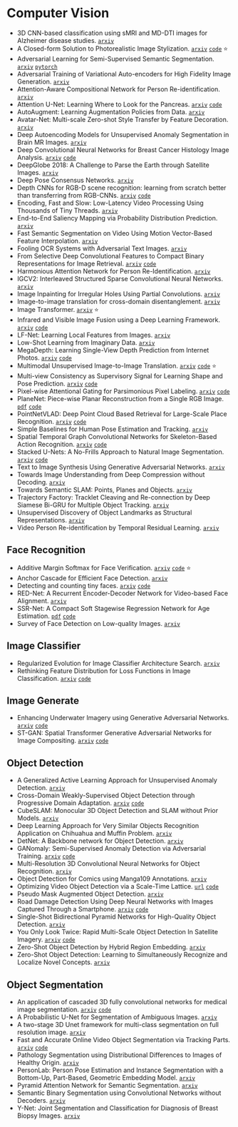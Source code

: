 # Computer Vision

- 3D CNN-based classification using sMRI and MD-DTI images for Alzheimer disease studies. [`arxiv`](https://arxiv.org/abs/1801.05968)
- A Closed-form Solution to Photorealistic Image Stylization. [`arxiv`](https://arxiv.org/abs/1802.06474) [`code`](https://github.com/NVIDIA/FastPhotoStyle) :star:
- Adversarial Learning for Semi-Supervised Semantic Segmentation. [`arxiv`](https://arxiv.org/abs/1802.07934) [`pytorch`](https://github.com/hfslyc/AdvSemiSeg)
- Adversarial Training of Variational Auto-encoders for High Fidelity Image Generation. [`arxiv`](https://arxiv.org/abs/1804.10323)
- Attention-Aware Compositional Network for Person Re-identification. [`arxiv`](https://arxiv.org/abs/1805.03344)
- Attention U-Net: Learning Where to Look for the Pancreas. [`arxiv`](https://arxiv.org/abs/1804.03999) [`code`](https://github.com/ozan-oktay/Attention-Gated-Networks)
- AutoAugment: Learning Augmentation Policies from Data. [`arxiv`](https://arxiv.org/abs/1805.09501)
- Avatar-Net: Multi-scale Zero-shot Style Transfer by Feature Decoration. [`arxiv`](https://arxiv.org/abs/1805.03857)
- Deep Autoencoding Models for Unsupervised Anomaly Segmentation in Brain MR Images. [`arxiv`](https://arxiv.org/abs/1804.04488)
- Deep Convolutional Neural Networks for Breast Cancer Histology Image Analysis. [`arxiv`](https://arxiv.org/abs/1802.00752) [`code`](https://github.com/alexander-rakhlin/ICIAR2018)
- DeepGlobe 2018: A Challenge to Parse the Earth through Satellite Images. [`arxiv`](https://arxiv.org/abs/1805.06561)
- Deep Pose Consensus Networks. [`arxiv`](https://arxiv.org/abs/1803.08190) 
- Depth CNNs for RGB-D scene recognition: learning from scratch better than transferring from RGB-CNNs. [`arxiv`](https://arxiv.org/abs/1801.06797) [`code`](https://github.com/songxinhang/D-CNN)
- Encoding, Fast and Slow: Low-Latency Video Processing Using Thousands of Tiny Threads. [`arxiv`](https://www.usenix.org/system/files/conference/nsdi17/nsdi17-fouladi.pdf)
- End-to-End Saliency Mapping via Probability Distribution Prediction. [`arxiv`](https://arxiv.org/abs/1804.01793)
- Fast Semantic Segmentation on Video Using Motion Vector-Based Feature Interpolation. [`arxiv`](https://arxiv.org/abs/1803.07742)
- Fooling OCR Systems with Adversarial Text Images. [`arxiv`](https://arxiv.org/abs/1802.05385)
- From Selective Deep Convolutional Features to Compact Binary Representations for Image Retrieval. [`arxiv`](https://arxiv.org/abs/1802.02899) [`code`](https://github.com/hnanhtuan/selectiveConvFeature)
- Harmonious Attention Network for Person Re-Identification. [`arxiv`](https://arxiv.org/abs/1802.08122)
- IGCV2: Interleaved Structured Sparse Convolutional Neural Networks. [`arxiv`](https://arxiv.org/abs/1804.06202)
- Image Inpainting for Irregular Holes Using Partial Convolutions. [`arxiv`](https://arxiv.org/abs/1804.07723)
- Image-to-image translation for cross-domain disentanglement. [`arxiv`](https://arxiv.org/abs/1805.09730)
- Image Transformer. [`arxiv`](https://arxiv.org/abs/1802.05751) :star:
- Infrared and Visible Image Fusion using a Deep Learning Framework. [`arxiv`](https://arxiv.org/abs/1804.06992) [`code`](https://github.com/exceptionLi/imagefusion_deeplearning)
- LF-Net: Learning Local Features from Images. [`arxiv`](https://arxiv.org/abs/1805.09662)
- Low-Shot Learning from Imaginary Data. [`arxiv`](https://arxiv.org/abs/1801.05401)
- MegaDepth: Learning Single-View Depth Prediction from Internet Photos. [`arxiv`](https://arxiv.org/abs/1804.00607) [`code`](https://github.com/lixx2938/MegaDepth)
- Multimodal Unsupervised Image-to-Image Translation. [`arxiv`](https://arxiv.org/abs/1804.04732) [`code`](https://github.com/nvlabs/MUNIT) :star:
- Multi-view Consistency as Supervisory Signal for Learning Shape and Pose Prediction. [`arxiv`](https://arxiv.org/abs/1801.03910) [`code`](https://github.com//shubhtuls/mvcSnP)
- Pixel-wise Attentional Gating for Parsimonious Pixel Labeling. [`arxiv`](https://arxiv.org/abs/1805.01556) [`code`](https://github.com/aimerykong/Pixel-Attentional-Gating)
- PlaneNet: Piece-wise Planar Reconstruction from a Single RGB Image. [`pdf`](https://eng.ucmerced.edu/people/jyang44/papers/cvpr2018_PlaneNet_camera_ready.pdf) [`code`](https://github.com/art-programmer/PlaneNet)
- PointNetVLAD: Deep Point Cloud Based Retrieval for Large-Scale Place Recognition. [`arxiv`](https://arxiv.org/abs/1804.03492) [`code`](https://github.com/mikacuy/pointnetvlad)
- Simple Baselines for Human Pose Estimation and Tracking. [`arxiv`](https://arxiv.org/abs/1804.06208)
- Spatial Temporal Graph Convolutional Networks for Skeleton-Based Action Recognition. [`arxiv`](https://arxiv.org/abs/1801.07455) [`code`](https://github.com/yysijie/st-gcn)
- Stacked U-Nets: A No-Frills Approach to Natural Image Segmentation. [`arxiv`](https://arxiv.org/abs/1804.10343) [`code`](https://github.com/shahsohil/sunets)
- Text to Image Synthesis Using Generative Adversarial Networks. [`arxiv`](https://arxiv.org/abs/1805.00676)
- Towards Image Understanding from Deep Compression without Decoding. [`arxiv`](https://arxiv.org/abs/1803.06131)
- Towards Semantic SLAM: Points, Planes and Objects. [`arxiv`](https://arxiv.org/abs/1804.09111)
- Trajectory Factory: Tracklet Cleaving and Re-connection by Deep Siamese Bi-GRU for Multiple Object Tracking. [`arxiv`](https://arxiv.org/abs/1804.04555)
- Unsupervised Discovery of Object Landmarks as Structural Representations. [`arxiv`](https://arxiv.org/abs/1804.04412)
- Video Person Re-identification by Temporal Residual Learning. [`arxiv`](https://arxiv.org/abs/1802.07918)

## Face Recognition

- Additive Margin Softmax for Face Verification. [`arxiv`](https://arxiv.org/abs/1801.05599) [`code`](https://github.com/happynear/AMSoftmax) :star:
- Anchor Cascade for Efficient Face Detection. [`arxiv`](https://arxiv.org/abs/1805.03363)
- Detecting and counting tiny faces. [`arxiv`](https://arxiv.org/abs/1801.06504) [`code`](https://github.com/alexattia/ExtendedTinyFaces)
- RED-Net: A Recurrent Encoder-Decoder Network for Video-based Face Alignment. [`arxiv`](https://arxiv.org/abs/1801.06066) 
- SSR-Net: A Compact Soft Stagewise Regression Network for Age Estimation. [`pdf`](https://github.com/shamangary/SSR-Net/blob/master/ijcai18_ssrnet_pdfa_2b.pdf) [`code`](https://github.com/shamangary/SSR-Net)
- Survey of Face Detection on Low-quality Images. [`arxiv`](https://arxiv.org/abs/1804.07362)

## Image Classifier

- Regularized Evolution for Image Classifier Architecture Search. [`arxiv`](https://arxiv.org/abs/1802.01548)
- Rethinking Feature Distribution for Loss Functions in Image Classification. [`arxiv`](https://arxiv.org/abs/1803.02988) [`code`](https://github.com/WeitaoVan/L-GM-loss)

## Image Generate

- Enhancing Underwater Imagery using Generative Adversarial Networks. [`arxiv`](https://arxiv.org/abs/1801.04011) [`code`](https://github.com//cameronfabbri/Underwater-Color-Correction)
- ST-GAN: Spatial Transformer Generative Adversarial Networks for Image Compositing. [`arxiv`](https://arxiv.org/abs/1803.01837) [`code`](https://github.com/chenhsuanlin/spatial-transformer-GAN)


## Object Detection

- A Generalized Active Learning Approach for Unsupervised Anomaly Detection. [`arxiv`](https://arxiv.org/abs/1805.09411)
- Cross-Domain Weakly-Supervised Object Detection through Progressive Domain Adaptation. [`arxiv`](https://arxiv.org/abs/1803.11365) [`code`](https://github.com/naoto0804/cross-domain-detection)
- CubeSLAM: Monocular 3D Object Detection and SLAM without Prior Models. [`arxiv`](https://arxiv.org/abs/1806.00557)
- Deep Learning Approach for Very Similar Objects Recognition Application on Chihuahua and Muffin Problem. [`arxiv`](https://arxiv.org/abs/1801.09573)
- DetNet: A Backbone network for Object Detection. [`arxiv`](https://arxiv.org/abs/1804.06215)
- GANomaly: Semi-Supervised Anomaly Detection via Adversarial Training. [`arxiv`](https://arxiv.org/abs/1805.06725) [`code`](https://github.com/samet-akcay/ganomaly)
- Multi-Resolution 3D Convolutional Neural Networks for Object Recognition. [`arxiv`](https://arxiv.org/abs/1805.12254)
- Object Detection for Comics using Manga109 Annotations. [`arxiv`](http://xxx.itp.ac.cn/abs/1803.08670)
- Optimizing Video Object Detection via a Scale-Time Lattice. [`url`](http://mmlab.ie.cuhk.edu.hk/projects/ST-Lattice/) [`code`](https://github.com/hellock/scale-time-lattice)
- Pseudo Mask Augmented Object Detection. [`arxiv`](https://arxiv.org/abs/1803.05858)
- Road Damage Detection Using Deep Neural Networks with Images Captured Through a Smartphone. [`arxiv`](https://arxiv.org/abs/1801.09454) [`code`](https://github.com/sekilab/RoadDamageDetector/)
- Single-Shot Bidirectional Pyramid Networks for High-Quality Object Detection. [`arxiv`](https://arxiv.org/abs/1803.08208)
- You Only Look Twice: Rapid Multi-Scale Object Detection In Satellite Imagery. [`arxiv`](https://arxiv.org/abs/1805.09512) [`code`](https://github.com/CosmiQ/yolt)
- Zero-Shot Object Detection by Hybrid Region Embedding. [`arxiv`](https://arxiv.org/abs/1805.06157) 
- Zero-Shot Object Detection: Learning to Simultaneously Recognize and Localize Novel Concepts. [`arxiv`](https://arxiv.org/abs/1803.06049)

## Object Segmentation

- An application of cascaded 3D fully convolutional networks for medical image segmentation. [`arxiv`](https://arxiv.org/abs/1803.05431) [`code`](https://github.com/holgerroth/3Dunet_abdomen_cascade)
- A Probabilistic U-Net for Segmentation of Ambiguous Images. [`arxiv`](https://arxiv.org/abs/1806.05034)
- A two-stage 3D Unet framework for multi-class segmentation on full resolution image. [`arxiv`](https://arxiv.org/abs/1804.04341)
- Fast and Accurate Online Video Object Segmentation via Tracking Parts. [`arxiv`](https://arxiv.org/abs/1806.02323) [`code`](https://github.com/JingchunCheng/FAVOS)
- Pathology Segmentation using Distributional Differences to Images of Healthy Origin. [`arxiv`](https://arxiv.org/abs/1805.10344)
- PersonLab: Person Pose Estimation and Instance Segmentation with a Bottom-Up, Part-Based, Geometric Embedding Model. [`arxiv`](https://arxiv.org/abs/1803.08225)
- Pyramid Attention Network for Semantic Segmentation. [`arxiv`](https://arxiv.org/abs/1805.10180)
- Semantic Binary Segmentation using Convolutional Networks without Decoders. [`arxiv`](https://arxiv.org/abs/1805.00138)
- Y-Net: Joint Segmentation and Classification for Diagnosis of Breast Biopsy Images. [`arxiv`](https://arxiv.org/abs/1806.01313)
